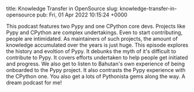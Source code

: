 title: Knowledge Transfer in OpenSource
slug: knowledge-transfer-in-opensource
pub: Fri, 01 Apr 2022 10:15:24 +0000

This podcast features two Pypy and one CPython core devs. Projects like Pypy and CPython are complex undertakings. Even to start contributing, 
people are intimidated. As maintainers of such projects, the amount of knowledge 
accumulated over the years is just huge. This episode explores the history and evoltion of Pypy.
It debunks the myth of it's difficult to contribute to Pypy. It covers efforts undertaken to
help people get initiated and progress. We also get to listen to Bahutan's own experience of 
being onboarded to the Pypy project. It also contrasts the Pypy experience with the CPython one.
You also get a lots of Pythonista gems along the way.
A dream podcast for me!
